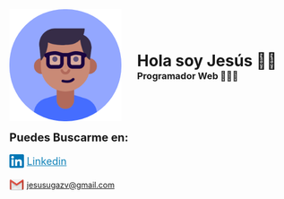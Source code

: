 <div style="display: flex;align-items: center;padding-bottom: 1em;">
    <a href="./">
        <img src="docs/images/avatar.png">
    </a>
    <div style="padding-left: 2em;">
        <h1 style="margin:0;padding:0;">Hola soy Jesús 👍🏽</h1>
        <h3 style="margin:0;padding:0;">Programador Web 👨🏽‍💻 </h4>
    </div>
</div>

<p style="font-size:20px;font-weight: bold;margin: 0;">Puedes Buscarme en:</p>
<a href="https://www.linkedin.com/in/jes%C3%BAs-antonio-ugaz-vegas-ab04a8173/"
    style="display:flex;align-items:center;color:#1083B9;font-size:18px;padding: 1em 0;">
    <img
        src="./images/logo1.png" style="margin-right:5px">Linkedin</a>
<a href="https://mail.google.com/mail/u/1/#inbox?compose=CllgCJTGmdmKnHkFmXLDVbncrmhrFjSbXjrlZRsmFSFlQSCtsSbJmzJrrWzbGKpBwTlTQWNNlFg"
    style="display:flex;align-items:center;" style="display:flex;align-items:center;color:#1083B9;font-size:18px;"><img src="./images/logo2.png" style="margin-right:5px">jesusugazv@gmail.com</a>